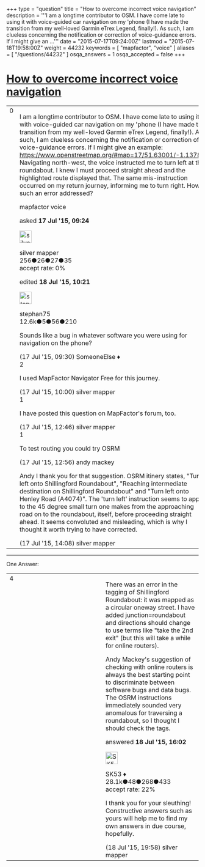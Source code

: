+++
type = "question"
title = "How to overcome incorrect voice navigation"
description = '''I am a longtime contributor to OSM. I have come late to using it with voice-guided car navigation on my &#x27;phone (I have made the transition from my well-loved Garmin eTrex Legend, finally!). As such, I am clueless concerning the notification or correction of voice-guidance errors. If I might give an ...'''
date = "2015-07-17T09:24:00Z"
lastmod = "2015-07-18T19:58:00Z"
weight = 44232
keywords = [ "mapfactor", "voice" ]
aliases = [ "/questions/44232" ]
osqa_answers = 1
osqa_accepted = false
+++

<div class="headNormal">

# [How to overcome incorrect voice navigation](/questions/44232/how-to-overcome-incorrect-voice-navigation)

</div>

<div id="main-body">

<div id="askform">

<table id="question-table" style="width:100%;">
<colgroup>
<col style="width: 50%" />
<col style="width: 50%" />
</colgroup>
<tbody>
<tr>
<td style="width: 30px; vertical-align: top"><div class="vote-buttons">
<span id="post-44232-upvote" class="ajax-command post-vote up" rel="nofollow" title="I like this post (click again to cancel)"> </span>
<div id="post-44232-score" class="post-score" title="current number of votes">
0
</div>
<span id="post-44232-downvote" class="ajax-command post-vote down" rel="nofollow" title="I dont like this post (click again to cancel)"> </span> <span id="favorite-mark" class="ajax-command favorite-mark" rel="nofollow" title="mark/unmark this question as favorite (click again to cancel)"> </span>
<div id="favorite-count" class="favorite-count">
&#10;</div>
</div></td>
<td><div id="item-right">
<div class="question-body">
<p>I am a longtime contributor to OSM. I have come late to using it with voice-guided car navigation on my 'phone (I have made the transition from my well-loved Garmin eTrex Legend, finally!). As such, I am clueless concerning the notification or correction of voice-guidance errors. If I might give an example: <a href="https://www.openstreetmap.org/#map=17/51.63001/-1.13787.">https://www.openstreetmap.org/#map=17/51.63001/-1.13787.</a> Navigating north-west, the voice instructed me to turn left at the roundabout. I knew I must proceed straight ahead and the highlighted route displayed that. The same mis-instruction occurred on my return journey, informing me to turn right. How is such an error addressed?</p>
</div>
<div id="question-tags" class="tags-container tags">
<span class="post-tag tag-link-mapfactor" rel="tag" title="see questions tagged &#39;mapfactor&#39;">mapfactor</span> <span class="post-tag tag-link-voice" rel="tag" title="see questions tagged &#39;voice&#39;">voice</span>
</div>
<div id="question-controls" class="post-controls">
&#10;</div>
<div class="post-update-info-container">
<div class="post-update-info post-update-info-user">
<p>asked <strong>17 Jul '15, 09:24</strong></p>
<img src="https://secure.gravatar.com/avatar/ffcc41f13929627742b4936ec178c6f1?s=32&amp;d=identicon&amp;r=g" class="gravatar" width="32" height="32" alt="silver%20mapper&#39;s gravatar image" />
<p><span>silver mapper</span><br />
<span class="score" title="256 reputation points">256</span><span title="26 badges"><span class="badge1">●</span><span class="badgecount">26</span></span><span title="27 badges"><span class="silver">●</span><span class="badgecount">27</span></span><span title="35 badges"><span class="bronze">●</span><span class="badgecount">35</span></span><br />
<span class="accept_rate" title="Rate of the user&#39;s accepted answers">accept rate:</span> <span title="silver mapper has no accepted answers">0%</span></p>
</div>
<div class="post-update-info post-update-info-edited">
<p><span> edited <strong>18 Jul '15, 10:21</strong> </span></p>
<img src="https://secure.gravatar.com/avatar/245b73d4390c3408fe3c6da759b9897f?s=32&amp;d=identicon&amp;r=g" class="gravatar" width="32" height="32" alt="stephan75&#39;s gravatar image" />
<p><span>stephan75</span><br />
<span class="score" title="12642 reputation points"><span>12.6k</span></span><span title="5 badges"><span class="badge1">●</span><span class="badgecount">5</span></span><span title="56 badges"><span class="silver">●</span><span class="badgecount">56</span></span><span title="210 badges"><span class="bronze">●</span><span class="badgecount">210</span></span></p>
</div>
</div>
<div id="comments-container-44232" class="comments-container">
<span id="44233"></span>
<div id="comment-44233" class="comment">
<div id="post-44233-score" class="comment-score">
&#10;</div>
<div class="comment-text">
<p>Sounds like a bug in whatever software you were using for navigation on the phone?</p>
</div>
<div id="comment-44233-info" class="comment-info">
<span class="comment-age">(17 Jul '15, 09:30)</span> <span class="comment-user userinfo">SomeoneElse ♦</span>
</div>
</div>
<span id="44234"></span>
<div id="comment-44234" class="comment">
<div id="post-44234-score" class="comment-score">
2
</div>
<div class="comment-text">
<p>I used MapFactor Navigator Free for this journey.</p>
</div>
<div id="comment-44234-info" class="comment-info">
<span class="comment-age">(17 Jul '15, 10:00)</span> <span class="comment-user userinfo">silver mapper</span>
</div>
</div>
<span id="44240"></span>
<div id="comment-44240" class="comment">
<div id="post-44240-score" class="comment-score">
1
</div>
<div class="comment-text">
<p>I have posted this question on MapFactor's forum, too.</p>
</div>
<div id="comment-44240-info" class="comment-info">
<span class="comment-age">(17 Jul '15, 12:46)</span> <span class="comment-user userinfo">silver mapper</span>
</div>
</div>
<span id="44241"></span>
<div id="comment-44241" class="comment">
<div id="post-44241-score" class="comment-score">
1
</div>
<div class="comment-text">
<p>To test routing you could try OSRM</p>
</div>
<div id="comment-44241-info" class="comment-info">
<span class="comment-age">(17 Jul '15, 12:56)</span> <span class="comment-user userinfo">andy mackey</span>
</div>
</div>
<span id="44242"></span>
<div id="comment-44242" class="comment">
<div id="post-44242-score" class="comment-score">
&#10;</div>
<div class="comment-text">
<p>Andy I thank you for that suggestion. OSRM itinery states, "Turn left onto Shillingford Roundabout", "Reaching intermediate destination on Shillingford Roundabout" and "Turn left onto Henley Road (A4074)". The 'turn left' instruction seems to apply to the 45 degree small turn one makes from the approaching road on to the roundabout, itself, before proceeding straight ahead. It seems convoluted and misleading, which is why I thought it worth trying to have corrected.</p>
</div>
<div id="comment-44242-info" class="comment-info">
<span class="comment-age">(17 Jul '15, 14:08)</span> <span class="comment-user userinfo">silver mapper</span>
</div>
</div>
</div>
<div id="comment-tools-44232" class="comment-tools">
&#10;</div>
<div class="clear">
&#10;</div>
<div id="comment-44232-form-container" class="comment-form-container">
&#10;</div>
<div class="clear">
&#10;</div>
</div></td>
</tr>
</tbody>
</table>

------------------------------------------------------------------------

<div class="tabBar">

<span id="sort-top"></span>

<div class="headQuestions">

One Answer:

</div>

</div>

<span id="44256"></span>

<div id="answer-container-44256" class="answer">

<table style="width:100%;">
<colgroup>
<col style="width: 50%" />
<col style="width: 50%" />
</colgroup>
<tbody>
<tr>
<td style="width: 30px; vertical-align: top"><div class="vote-buttons">
<span id="post-44256-upvote" class="ajax-command post-vote up" rel="nofollow" title="I like this post (click again to cancel)"> </span>
<div id="post-44256-score" class="post-score" title="current number of votes">
4
</div>
<span id="post-44256-downvote" class="ajax-command post-vote down" rel="nofollow" title="I dont like this post (click again to cancel)"> </span>
</div></td>
<td><div class="item-right">
<div class="answer-body">
<p>There was an error in the tagging of Shillingford Roundabout: it was mapped as a circular oneway street. I have added junction=roundabout and directions should change to use terms like "take the 2nd exit" (but this will take a while for online routers).</p>
<p>Andy Mackey's suggestion of checking with online routers is always the best starting point to discriminate between software bugs and data bugs. The OSRM instructions immediately sounded very anomalous for traversing a roundabout, so I thought I should check the tags.</p>
</div>
<div class="answer-controls post-controls">
&#10;</div>
<div class="post-update-info-container">
<div class="post-update-info post-update-info-user">
<p>answered <strong>18 Jul '15, 16:02</strong></p>
<img src="https://secure.gravatar.com/avatar/06cd84075f1adc2870ad102c7233e661?s=32&amp;d=identicon&amp;r=g" class="gravatar" width="32" height="32" alt="SK53&#39;s gravatar image" />
<p><span>SK53 ♦</span><br />
<span class="score" title="28084 reputation points"><span>28.1k</span></span><span title="48 badges"><span class="badge1">●</span><span class="badgecount">48</span></span><span title="268 badges"><span class="silver">●</span><span class="badgecount">268</span></span><span title="433 badges"><span class="bronze">●</span><span class="badgecount">433</span></span><br />
<span class="accept_rate" title="Rate of the user&#39;s accepted answers">accept rate:</span> <span title="SK53 has 121 accepted answers">22%</span></p>
</div>
</div>
<div id="comments-container-44256" class="comments-container">
<span id="44261"></span>
<div id="comment-44261" class="comment">
<div id="post-44261-score" class="comment-score">
&#10;</div>
<div class="comment-text">
<p>I thank you for your sleuthing! Constructive answers such as yours will help me to find my own answers in due course, hopefully.</p>
</div>
<div id="comment-44261-info" class="comment-info">
<span class="comment-age">(18 Jul '15, 19:58)</span> <span class="comment-user userinfo">silver mapper</span>
</div>
</div>
</div>
<div id="comment-tools-44256" class="comment-tools">
&#10;</div>
<div class="clear">
&#10;</div>
<div id="comment-44256-form-container" class="comment-form-container">
&#10;</div>
<div class="clear">
&#10;</div>
</div></td>
</tr>
</tbody>
</table>

</div>

<div class="paginator-container-left">

</div>

</div>

</div>

